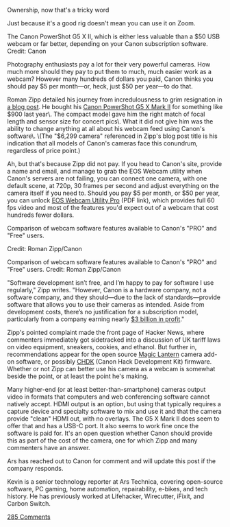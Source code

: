 Ownership, now that's a tricky word

Just because it's a good rig doesn't mean you can use it on Zoom\.

The Canon PowerShot G5 X II, which is either less valuable than a $50 USB webcam or far better, depending on your Canon subscription software\. Credit: Canon

Photography enthusiasts pay a lot for their very powerful cameras\. How much more should they pay to put them to much, much easier work as a webcam? However many hundreds of dollars you paid, Canon thinks you should pay $5 per month—or, heck, just $50 per year—to do that\.

Roman Zipp detailed his journey from incredulousness to grim resignation in [a blog post](https://romanzipp.com/blog/no-you-cant-use-your-6299-canon-camera-as-a-webcam)\. He bought his [Canon PowerShot G5 X Mark II](https://www.dpreview.com/products/canon/compacts/canon_g5xii) for something like $900 last year\. The compact model gave him the right match of focal length and sensor size for concert pics\. What it did not give him was the ability to change anything at all about his webcam feed using Canon's software\. \(The "$6,299 camera" referenced in Zipp's blog post title is his indication that all models of Canon's cameras face this conundrum, regardless of price point\.\)

Ah, but that's because Zipp did not pay\. If you head to Canon's site, provide a name and email, and manage to grab the EOS Webcam utility when Canon's servers are not failing, you can connect one camera, with one default scene, at 720p, 30 frames per second and adjust everything on the camera itself if you need to\. Should you pay $5 per month, or $50 per year, you can unlock [EOS Webcam Utility Pro](file:///C:/Users/kspur/Downloads/How%20to%20Subscribe.pdf) \(PDF link\), which provides full 60 fps video and most of the features you'd expect out of a webcam that cost hundreds fewer dollars\.

Comparison of webcam software features available to Canon's "PRO" and "Free" users\.

Credit: Roman Zipp/Canon

Comparison of webcam software features available to Canon's "PRO" and "Free" users\. Credit: Roman Zipp/Canon

"Software development isn’t free, and I’m happy to pay for software I use regularly," Zipp writes\. "However, Canon is a hardware company, not a software company, and they should—due to the lack of standards—provide software that allows you to use their cameras as intended\. Aside from development costs, there’s no justification for a subscription model, particularly from a company earning nearly [$3 billion in profit](https://global.canon/en/ir/finance/highlight.html)\."

Zipp's pointed complaint made the front page of Hacker News, where commenters immediately got sidetracked into a discussion of UK tariff laws on video equipment, sneakers, cookies, and ethanol\. But further in, recommendations appear for the open source [Magic Lantern](https://www.magiclantern.fm/) camera add-on software, or possibly [CHDK](https://chdk.fandom.com/wiki/CHDK) \(Canon Hack Development Kit\) firmware\. Whether or not Zipp can better use his camera as a webcam is somewhat beside the point, or at least the point he's making\.

Many higher-end \(or at least better-than-smartphone\) cameras output video in formats that computers and web conferencing software cannot natively accept\. HDMI output is an option, but using that typically requires a capture device and specialty software to mix and use it and that the camera provide "clean" HDMI out, with no overlays\. The G5 X Mark II does seem to offer that and has a USB-C port\. It also seems to work fine once the software is paid for\. It's an open question whether Canon should provide this as part of the cost of the camera, one for which Zipp and many commenters have an answer\.

Ars has reached out to Canon for comment and will update this post if the company responds\.

Kevin is a senior technology reporter at Ars Technica, covering open-source software, PC gaming, home automation, repairability, e-bikes, and tech history\. He has previously worked at Lifehacker, Wirecutter, iFixit, and Carbon Switch\.

[285 Comments ](https://arstechnica.com/gadgets/2025/01/canon-charges-50-per-year-to-use-a-900-camera-as-a-functional-webcam/#comments "285 comments")